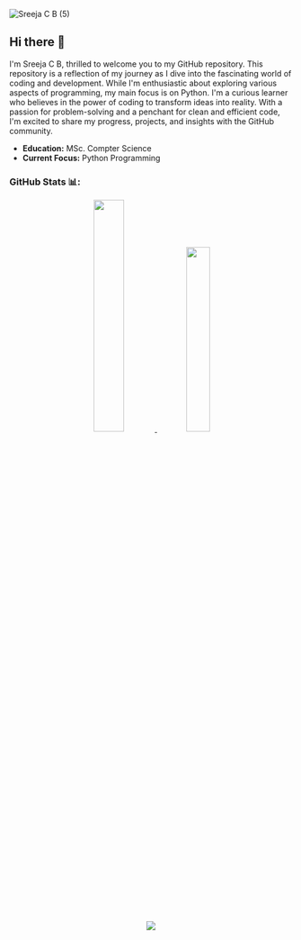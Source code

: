 
![Sreeja C B (5)](https://github.com/sreejacb/sreejacb/assets/101924446/43afb301-bd68-4339-8021-bb95b5fca454)


## Hi there 👋

I'm Sreeja C B, thrilled to welcome you to my GitHub repository. This repository is a reflection of my journey as I dive into the fascinating world of coding and development. While I'm enthusiastic about exploring various aspects of programming, my main focus is on Python.
I'm a curious learner who believes in the power of coding to transform ideas into reality. With a passion for problem-solving and a penchant for clean and efficient code, I'm excited to share my progress, projects, and insights with the GitHub community.

- **Education:** MSc. Compter Science 
- **Current Focus:** Python Programming

### GitHub Stats 📊:


<div align="center" >
<a  href="https://github.com/mkswagger">

<img src="https://github-readme-stats.vercel.app/api?username=sreejacb&include_all_commits=true&count_private=true&show_icons=true&line_height=20&title_color=7A7ADB&icon_color=2234AE&text_color=D3D3D3&bg_color=0,000000,130F40" width="32.5%">
<img src="https://github-readme-streak-stats.herokuapp.com/?user=sreejacb&theme=dark"  width="29%">
</a>




[![](https://visitcount.itsvg.in/api?id=sreejacb&label=Profile%20Views&color=12&icon=5&pretty=true)](https://visitcount.itsvg.in)

